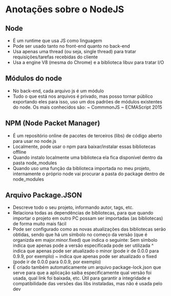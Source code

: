 # Anotações sobre o NodeJS

## Node

- É um runtime que usa JS como linguagem
- Pode ser usado tanto no front-end quanto no back-end
- Usa apenas uma thread (ou seja, single thread) para tratar requisições/tarefas
  recebidas do cliente
- Usa a engine V8 (mesma do Chrome) e a biblioteca libuv para tratar I/O

## Módulos do node

- No back-end, cada arquivo js é um módulo
- Tudo o que está nos arquivos é privado, mas posso tornar público exportando
  eles para isso, uso um dos padrões de módulos existentes do node. Os mais
  conhecidos são: ~ CommmonJS ~ ECMAScript 2015

## NPM (Node Packet Manager)

- É um repositório online de pacotes de terceiros (libs) de código aberto para
  usar no node.js
- Localmente, pode usar o npm para baixar/instalar essas bibliotecas offline
- Quando instalo localmente uma biblioteca ela fica disponível dentro da pasta
  node_modules
- Quando uso uma função da biblioteca importada no meu projeto, internamente o
  próprio node vai procurar a pasta do package dentro de node_modules

## Arquivo Package.JSON

- Descreve todo o seu projeto, informando autor, tags, etc.
- Relaciona todas as dependências de bibliotecas, para que quando importar o
  projeto em outro PC possam ser importadas (as bibliotecas) de forma muito mais
  fácil
- Pode ser configurado como as novas atualizações das bibliotecas serão obtidas,
  sendo que há um símbolo no começo da versão (que é organizda em
  major.minor.fixed) que indica o seguinte: Sem símbolo indica que apenas pode a
  versão especificada pode ser utilizada ^ indica que apenas pode ser atualizado
  o minor (pode ir de 0.0.0 para 0.9.9, por exemplo) ~ indica que apenas pode
  ser atualizado o fixed (pode ir de 0.0.0 para 0.0.9, por exemplo)
- É criado também automaticamente um arquivo package-lock.json que serve para
  que a aplicação saiba especificamente qual versão foi usada, qual link foi
  baixada, etc. Útil para garantir a integridade e compatibilidade das versões
  das libs instaladas, mas não é usada pelo dev
